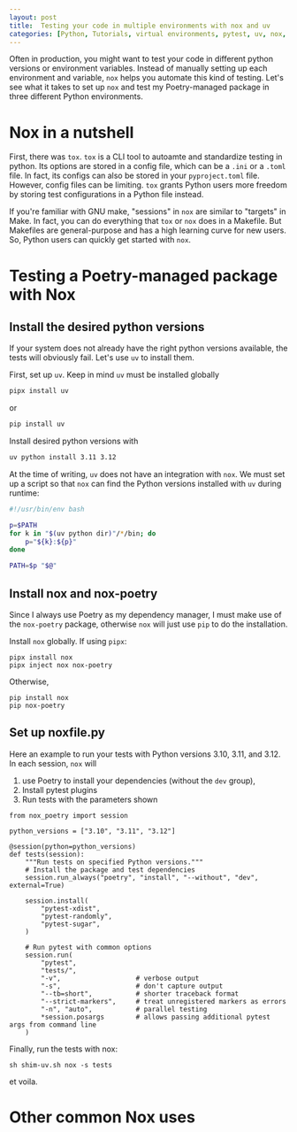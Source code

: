 ```yaml
---
layout: post
title:  Testing your code in multiple environments with nox and uv
categories: [Python, Tutorials, virtual environments, pytest, uv, nox, peotry]
---
```

Often in production, you might want to test your code in different python versions or environment variables. Instead of manually setting up each environment and variable, `nox` helps you automate this kind of testing. Let's see what it takes to set up `nox` and test my Poetry-managed package in three different Python environments.

# Nox in a nutshell
First, there was `tox`. `tox` is a CLI tool to autoamte and standardize testing in python. Its options are stored in a config file, which can be a `.ini` or a `.toml` file. In fact, its configs can also be stored in your `pyproject.toml` file. However, config files can be limiting. `tox` grants Python users more freedom by storing test configurations in a Python file instead.

If you're familiar with GNU make, "sessions" in `nox` are similar to "targets" in Make. In fact, you can do everything that `tox` or `nox` does in a Makefile. But Makefiles are general-purpose and has a high learning curve for new users. So, Python users can quickly get started with `nox`.


# Testing a Poetry-managed package with Nox
## Install the desired python versions
If your system does not already have the right python versions available, the tests will obviously fail. Let's use `uv` to install them.

First, set up `uv`. Keep in mind `uv` must be installed globally
```sh
pipx install uv
```
or
```sh
pip install uv
```
Install desired python versions with
```sh
uv python install 3.11 3.12
```

At the time of writing, `uv` does not have an integration with `nox`. We must set up a script so that `nox` can find the Python versions installed with `uv` during runtime:
```sh
#!/usr/bin/env bash

p=$PATH
for k in "$(uv python dir)"/*/bin; do
    p="${k}:${p}"
done

PATH=$p "$@"
```


## Install nox and nox-poetry
Since I always use Poetry as my dependency manager, I must make use of the `nox-poetry` package, otherwise `nox` will just use `pip` to do the installation.

Install `nox` globally. If using `pipx`:
```
pipx install nox
pipx inject nox nox-poetry
```
Otherwise,
```
pip install nox
pip nox-poetry
```


## Set up noxfile.py
Here an example to run your tests with Python versions 3.10, 3.11, and 3.12. In each session, `nox` will 
1. use Poetry to install your dependencies (without the `dev` group), 
2. Install pytest plugins
3. Run tests with the parameters shown

```
from nox_poetry import session

python_versions = ["3.10", "3.11", "3.12"]

@session(python=python_versions)
def tests(session):
    """Run tests on specified Python versions."""
    # Install the package and test dependencies
    session.run_always("poetry", "install", "--without", "dev", external=True)
    
    session.install(
        "pytest-xdist",
        "pytest-randomly",
        "pytest-sugar",
    )
    
    # Run pytest with common options
    session.run(
        "pytest",
        "tests/",
        "-v",                   # verbose output
        "-s",                   # don't capture output
        "--tb=short",           # shorter traceback format
        "--strict-markers",     # treat unregistered markers as errors
        "-n", "auto",           # parallel testing
        *session.posargs        # allows passing additional pytest args from command line
    )
```

Finally, run the tests with nox:
```
sh shim-uv.sh nox -s tests
```

et voila.

# Other common Nox uses
